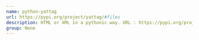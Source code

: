 ```yaml
---
name: python-yattag
url: https://pypi.org/project/yattag/#files
description: HTML or XML in a pythonic way. URL : https://pypi.org/project/yattag/#files Groups : None
group: None
---
```

